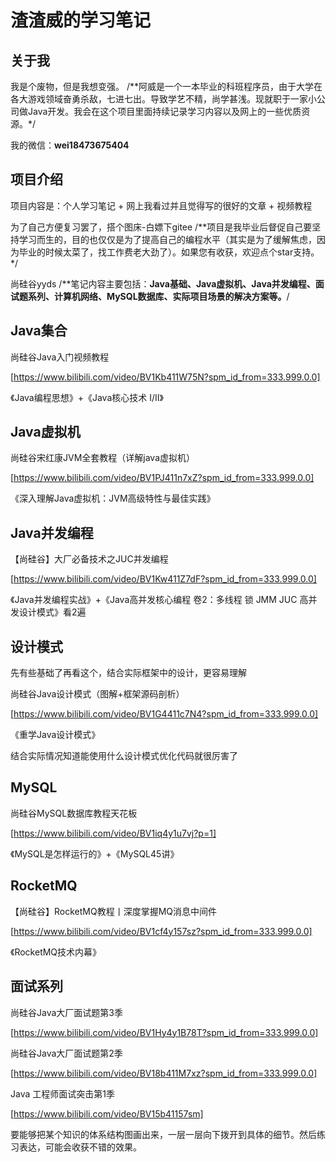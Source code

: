 # 渣渣威的学习笔记

## 关于我

我是个废物，但是我想变强。
/**阿威是一个一本毕业的科班程序员，由于大学在各大游戏领域奋勇杀敌，七进七出。导致学艺不精，尚学甚浅。现就职于一家小公司做Java开发。我会在这个项目里面持续记录学习内容以及网上的一些优质资源。*/

我的微信：**wei18473675404** 

## 项目介绍
项目内容是：个人学习笔记 + 网上我看过并且觉得写的很好的文章 + 视频教程

为了自己方便复习罢了，搭个图床-白嫖下gitee
/**项目是我毕业后督促自己要坚持学习而生的，目的也仅仅是为了提高自己的编程水平（其实是为了缓解焦虑，因为毕业的时候太菜了，找工作费老大劲了）。如果您有收获，欢迎点个star支持。*/

尚硅谷yyds
/**笔记内容主要包括：**Java基础、Java虚拟机、Java并发编程、面试题系列、计算机网络、MySQL数据库、实际项目场景的解决方案等。**/



## Java集合

尚硅谷Java入门视频教程

[https://www.bilibili.com/video/BV1Kb411W75N?spm_id_from=333.999.0.0]

《Java编程思想》+《Java核心技术 I/II》



## Java虚拟机

尚硅谷宋红康JVM全套教程（详解java虚拟机）

[https://www.bilibili.com/video/BV1PJ411n7xZ?spm_id_from=333.999.0.0]

《深入理解Java虚拟机：JVM高级特性与最佳实践》



## Java并发编程

【尚硅谷】大厂必备技术之JUC并发编程

[https://www.bilibili.com/video/BV1Kw411Z7dF?spm_id_from=333.999.0.0]

《Java并发编程实战》+《Java高并发核心编程 卷2：多线程 锁 JMM JUC 高并发设计模式》看2遍


## 设计模式

先有些基础了再看这个，结合实际框架中的设计，更容易理解

尚硅谷Java设计模式（图解+框架源码剖析）

[https://www.bilibili.com/video/BV1G4411c7N4?spm_id_from=333.999.0.0]

《重学Java设计模式》

结合实际情况知道能使用什么设计模式优化代码就很厉害了

## MySQL

尚硅谷MySQL数据库教程天花板

[https://www.bilibili.com/video/BV1iq4y1u7vj?p=1]

《MySQL是怎样运行的》+《MySQL45讲》


## RocketMQ

【尚硅谷】RocketMQ教程丨深度掌握MQ消息中间件

[https://www.bilibili.com/video/BV1cf4y157sz?spm_id_from=333.999.0.0]

《RocketMQ技术内幕》

## 面试系列

尚硅谷Java大厂面试题第3季

[https://www.bilibili.com/video/BV1Hy4y1B78T?spm_id_from=333.999.0.0]

尚硅谷Java大厂面试题第2季

[https://www.bilibili.com/video/BV18b411M7xz?spm_id_from=333.999.0.0]

Java 工程师面试突击第1季

[https://www.bilibili.com/video/BV15b41157sm]

要能够把某个知识的体系结构图画出来，一层一层向下拨开到具体的细节。然后练习表达，可能会收获不错的效果。

